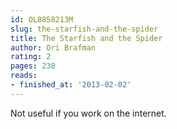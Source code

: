 ```yaml
---
id: OL8858213M
slug: the-starfish-and-the-spider
title: The Starfish and the Spider
author: Ori Brafman
rating: 2
pages: 230
reads:
- finished_at: '2013-02-02'
---
```

Not useful if you work on the internet.
